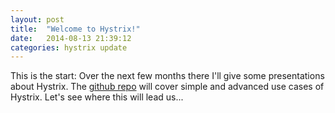 ```yaml
---
layout: post
title:  "Welcome to Hystrix!"
date:   2014-08-13 21:39:12
categories: hystrix update
---
```


This is the start: Over the next few months there I'll give some presentations about Hystrix. The [github repo][hystrixsamples-gh] will cover simple and advanced use cases of Hystrix. Let's see where this will lead us... 

[hystrixsamples-gh]: https://github.com/ahus1/hystrix-samples
